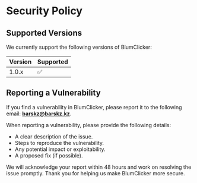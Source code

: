 
# Security Policy

## Supported Versions

We currently support the following versions of BlumClicker:

| Version | Supported          |
| ------- | ------------------ |
| 1.0.x   | :white_check_mark:  |

## Reporting a Vulnerability

If you find a vulnerability in BlumClicker, please report it to the following email: **barskz@barskz.kz**.

When reporting a vulnerability, please provide the following details:
- A clear description of the issue.
- Steps to reproduce the vulnerability.
- Any potential impact or exploitability.
- A proposed fix (if possible).

We will acknowledge your report within 48 hours and work on resolving the issue promptly. Thank you for helping us make BlumClicker more secure.
